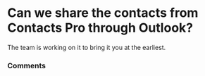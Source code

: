 # Can we share the contacts from Contacts Pro through Outlook?

<p class="no-margin">The team is working on it to bring it you at the earliest.</p>

### Comments
<Comments />
